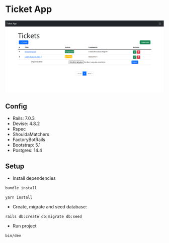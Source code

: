 # Ticket App

![Image](image.png)

## Config

* Rails: 7.0.3
* Devise: 4.8.2
* Rspec
* ShouldaMatchers
* FactoryBotRails
* Bootstrap: 5.1
* Postgres: 14.4

## Setup

* Install dependencies

```ssh
bundle install
```

```ssh
yarn install
```

* Create, migrate and seed database:

```ssh
rails db:create db:migrate db:seed
```

* Run project

```ssh
bin/dev
```
